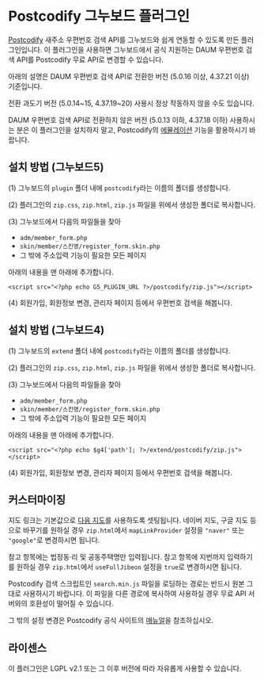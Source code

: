 
Postcodify 그누보드 플러그인
============================

[Postcodify](http://postcodify.poesis.kr/) 새주소 우편번호 검색 API를
그누보드와 쉽게 연동할 수 있도록 만든 플러그인입니다.
이 플러그인을 사용하면 그누보드에서 공식 지원하는 DAUM 우편번호 검색 API를
Postcodify 무료 API로 변경할 수 있습니다.

아래의 설명은 DAUM 우편번호 검색 API로 전환한 버전 (5.0.16 이상, 4.37.21 이상) 기준입니다.

전환 과도기 버전 (5.0.14~15, 4.37.19~20) 사용시 정상 작동하지 않을 수도 있습니다.

DAUM 우편번호 검색 API로 전환하지 않은 버전 (5.0.13 이하, 4.37.18 이하) 사용하시는 분은
이 플러그인을 설치하지 말고, Postcodify의 [에뮬레이션](http://postcodify.poesis.kr/guide/emulation) 기능을 활용하시기 바랍니다.


설치 방법 (그누보드5)
---------------------

(1) 그누보드의 `plugin` 폴더 내에 `postcodify`라는 이름의 폴더를 생성합니다.

(2) 플러그인의 `zip.css`, `zip.html`, `zip.js` 파일을 위에서 생성한 폴더로 복사합니다.

(3) 그누보드에서 다음의 파일들을 찾아

  - `adm/member_form.php`
  - `skin/member/스킨명/register_form.skin.php`
  - 그 밖에 주소입력 기능이 필요한 모든 페이지

아래의 내용을 맨 아래에 추가합니다.

    <script src="<?php echo G5_PLUGIN_URL ?>/postcodify/zip.js"></script>

(4) 회원가입, 회원정보 변경, 관리자 페이지 등에서 우편번호 검색을 해봅니다.


설치 방법 (그누보드4)
---------------------

(1) 그누보드의 `extend` 폴더 내에 `postcodify`라는 이름의 폴더를 생성합니다.

(2) 플러그인의 `zip.css`, `zip.html`, `zip.js` 파일을 위에서 생성한 폴더로 복사합니다.

(3) 그누보드에서 다음의 파일들을 찾아

  - `adm/member_form.php`
  - `skin/member/스킨명/register_form.skin.php`
  - 그 밖에 주소입력 기능이 필요한 모든 페이지

아래의 내용을 맨 아래에 추가합니다.

    <script src="<?php echo $g4['path']; ?>/extend/postcodify/zip.js"></script>

(4) 회원가입, 회원정보 변경, 관리자 페이지 등에서 우편번호 검색을 해봅니다.


커스터마이징
------------

지도 링크는 기본값으로 [다음 지도](http://map.daum.net/)를 사용하도록 셋팅됩니다.
네이버 지도, 구글 지도 등으로 바꾸기를 원하실 경우
`zip.html`에서 `mapLinkProvider` 설정을 `"naver"` 또는 `"google"`로 변경하시면 됩니다.

참고 항목에는 법정동·리 및 공동주택명만 입력됩니다.
참고 항목에 지번까지 입력하기를 원하실 경우
`zip.html`에서 `useFullJibeon` 설정을 `true`로 변경하시면 됩니다.

Postcodify 검색 스크립트인 `search.min.js` 파일을 로딩하는 경로는
반드시 원본 그대로 사용하시기 바랍니다.
이 파일을 다른 경로에 복사하여 사용하실 경우 무료 API 서버와의 호환성이 떨어질 수 있습니다.

그 밖의 설정 변경은 Postcodify 공식 사이트의
[매뉴얼](http://postcodify.poesis.kr/guide/jquery_plugin)을 참조하십시오.


라이센스
--------

이 플러그인은 LGPL v2.1 또는 그 이후 버전에 따라 자유롭게 사용할 수 있습니다.

